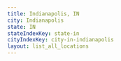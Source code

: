 ```yaml
---
title: Indianapolis, IN
city: Indianapolis
state: IN
stateIndexKey: state-in
cityIndexKey: city-in-indianapolis
layout: list_all_locations
---
```


